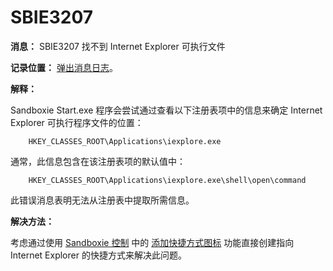 # SBIE3207

**消息：** SBIE3207 找不到 Internet Explorer 可执行文件

**记录位置：** [弹出消息日志](PopupMessageLog.md)。

**解释：**

Sandboxie Start.exe 程序会尝试通过查看以下注册表项中的信息来确定 Internet Explorer 可执行程序文件的位置：
```
    HKEY_CLASSES_ROOT\Applications\iexplore.exe
```

通常，此信息包含在该注册表项的默认值中：
```
    HKEY_CLASSES_ROOT\Applications\iexplore.exe\shell\open\command
```

此错误消息表明无法从注册表中提取所需信息。

**解决方法：**

考虑通过使用 [Sandboxie 控制](SandboxieControl.md) 中的 [添加快捷方式图标](ConfigureMenu.md#windows-shell-integration) 功能直接创建指向 Internet Explorer 的快捷方式来解决此问题。
